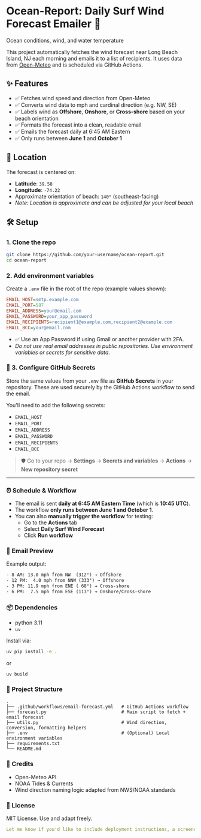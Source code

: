 # Ocean-Report: Daily Surf Wind Forecast Emailer 🌊

Ocean conditions, wind, and water temperature

This project automatically fetches the wind forecast near Long Beach Island, NJ each morning and emails it to a list of recipients. It uses data from [Open-Meteo](https://open-meteo.com/) and is scheduled via GitHub Actions.

## ✨ Features

- ✅ Fetches wind speed and direction from Open-Meteo
- ✅ Converts wind data to mph and cardinal direction (e.g. NW, SE)
- ✅ Labels wind as **Offshore**, **Onshore**, or **Cross-shore** based on your beach orientation
- ✅ Formats the forecast into a clean, readable email
- ✅ Emails the forecast daily at 6:45 AM Eastern
- ✅ Only runs between **June 1** and **October 1**

## 📍 Location

The forecast is centered on:

- **Latitude**: `39.58`
- **Longitude**: `-74.22`
- Approximate orientation of beach: `140°` (southeast-facing)
- _Note: Location is approximate and can be adjusted for your local beach_

## 🛠️ Setup

### 1. Clone the repo

```bash
git clone https://github.com/your-username/ocean-report.git
cd ocean-report
```

### 2. Add environment variables

Create a `.env` file in the root of the repo (example values shown):

```ini
EMAIL_HOST=smtp.example.com
EMAIL_PORT=587
EMAIL_ADDRESS=your@email.com
EMAIL_PASSWORD=your_app_password
EMAIL_RECIPIENTS=recipient1@example.com,recipient2@example.com
EMAIL_BCC=your@email.com
```

- ✅ Use an App Password if using Gmail or another provider with 2FA.
- _Do not use real email addresses in public repositories. Use environment variables or secrets for sensitive data._

### 🔐 3. Configure GitHub Secrets

Store the same values from your `.env` file as **GitHub Secrets** in your repository. These are used securely by the GitHub Actions workflow to send the email.

You'll need to add the following secrets:

- `EMAIL_HOST`
- `EMAIL_PORT`
- `EMAIL_ADDRESS`
- `EMAIL_PASSWORD`
- `EMAIL_RECIPIENTS`
- `EMAIL_BCC`

> 🛡️ Go to your repo → **Settings** → **Secrets and variables** → **Actions** → **New repository secret**

---

### ⏰ Schedule & Workflow

- The email is sent **daily at 6:45 AM Eastern Time** (which is **10:45 UTC**).
- The workflow **only runs between June 1 and October 1**.
- You can also **manually trigger the workflow** for testing:
  - Go to the **Actions** tab
  - Select **Daily Surf Wind Forecast**
  - Click **Run workflow**

### 📨 Email Preview

Example output:

```txt
- 8 AM: 13.0 mph from NW  (312°) → Offshore
- 12 PM:  4.0 mph from NNW (333°) → Offshore
- 3 PM: 11.9 mph from ENE ( 68°) → Cross-shore
- 6 PM:  7.5 mph from ESE (113°) → Onshore/Cross-shore

```

### 📦 Dependencies

- python 3.11
- `uv`

Install via:

```bash
uv pip install -e .
```

or

```
uv build
```

### 📂 Project Structure

```pgsql
.
├── .github/workflows/email-forecast.yml   # GitHub Actions workflow
├── forecast.py                            # Main script to fetch + email forecast
├── utils.py                               # Wind direction, conversion, formatting helpers
├── .env                                   # (Optional) Local environment variables
├── requirements.txt
└── README.md

```

### 🙏 Credits

- Open-Meteo API
- NOAA Tides & Currents
- Wind direction naming logic adapted from NWS/NOAA standards

### 🧼 License

MIT License. Use and adapt freely.

```yaml
Let me know if you'd like to include deployment instructions, a screenshots section, or a badge for GitHub Actions status.
```
